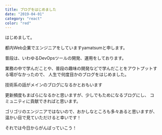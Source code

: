 ```yaml
---
title: ブログをはじめました
date: "2019-04-01"
category: "react"
color: "red"
---
```


はじめまして。

都内Web企業でエンジニアをしていますyamatsumと申します。

普段は、いわゆるDevOpsツールの開発、運用をしております。

業務の中で学んだことや、普段の趣味の開発などで学んだことをアウトプットする場がなかったので、
人生で何度目かのブログをはじめました。

技術系の話がメインのブログになるかとおもいます

更新頻度もまばらになるかと思いますが、少しでもためになるブログにし、
コミュニティに貢献できればと思います。

ゴリゴリのエンジニアではないので、おかしなところも多々あると思いますが、
温かい目で見ていただけると幸いです！

それでは今日からがんばっていこう！
